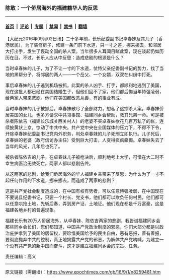 ### 陈敢：一个侨居海外的福建籍华人的反思

---

#### [首页](../../../..?n8259481) &nbsp;|&nbsp; [评论](../../../../../epoch-comment?n8259481) &nbsp;|&nbsp; [专题](../../../../../epoch-special?n8259481) &nbsp;|&nbsp; [禁闻](../../../../../epoch-news?n8259481) &nbsp;|&nbsp; [禁书](../../../../../books?n8259481) &nbsp;|&nbsp; [翻墙](https://github.com/gfw-breaker/nogfw/blob/master/README.md?n8259481)


<div class="post_content" id="artbody" itemprop="articleBody">
 <!-- article content begin -->
 <p>
  【大纪元2016年09月02日讯】二十多年前，长乐纪委副书记卓春妹及其儿子（香港居民），为了装修房子，修建一条门前下水道，只一寸之差，挪来挪去，和邻居大打出手，发生了轰动全国的杀人案。当年很多人耳闻目睹此案，现在谈起仍如历历在目。不过，长乐人应从中反思：造成悲剧的根源是什么？
 </p>
 <p>
  当时卓春妹的儿子，为了不让一寸的下水道，仗恃父亲纪委副书记的势力，找了当地的黑帮分子，将邻居的两人——一个岳父、一个女婿，双双在纠纷中打死。
 </p>
 <p>
  事后卓春妹的儿子逃到机场被抓，此案的杀人凶手、打手，都顺利地逃到了美国，现在这批人都已经在美国结婚生子，但他们回不了家，他们都后悔当年恃强凌弱，给两家人带来悲剧。他们在美国都改恶从善，有的事业有成。
 </p>
 <p>
  当时卓春妹的儿子被抓后，卓春妹散尽了全部财力，想私了这宗杀人案，卓春妹侨居美国的女儿，也多方请求中共领事馆、福建同乡会帮助，救其兄弟一命。可是被杀者陈依吉（福建长乐城关西关村人）的老婆不买卓春妹欲花几百万私了的帐，连续披黄状上京，惊动了中共中央。共产党中央在全国媒体的压力下，不得不下令，开除卓春妹纪委副书记党内外职务，判处卓春妹的儿子死刑立即执行。儿子死后，卓春妹的老婆（政府信访办主任）受到巨大打击，人变得疯疯癫癫。卓春妹失去了当年的风光，几年后也死了。
 </p>
 <p>
  被杀者陈依吉的儿子，在卓春妹儿子被枪决后，顺利地考上大学，可惜在大二时不幸生病医治无效死亡。两家人都以悲剧告终。
 </p>
 <p>
  从这两家的悲剧，给我们侨居海外的华人福建乡亲带来了反思，为什么为了一寸不起任何作用的下水道，挪来挪去，而造成了两家的悲剧？
 </p>
 <p>
  这是共产党社会制度造成的，在中国有权有势者，可以任意恃强凌弱，在中国现在不要说县纪委书记，只要一个村长、党支书，他们都可以欺负任何村民，他们都可以任意哄抢土地，先斩后奏，弄到房产证、土地证。他们现在都是千万富豪，这是福建各地乡村的普遍现象。
 </p>
 <p>
  福建长乐有20万人侨居海外，从卓春妹、陈依吉两家的悲剧，我告诫福建同乡会那些同乡会长们，您们都知道，中国共产党政治制度的邪恶，你们大部分都是以政治庇护拿到了美国的居留权，要珍惜美国给予的民主自由，恶有恶报，善有善报，要彻底抛弃中共的控制，真正地揭露共产党的邪恶，为解体共产党呐喊，为建立一个没有共产党的新中国而奋斗，这才是建立福建同乡会的宗旨、任务。
 </p>
 <p>
  责任编辑：高义
 </p>
 <!-- article content end -->
 <div id="below_article_ad">
 </div>
</div>


---

原文链接（需翻墙）：https://www.epochtimes.com/gb/16/9/1/n8259481.htm